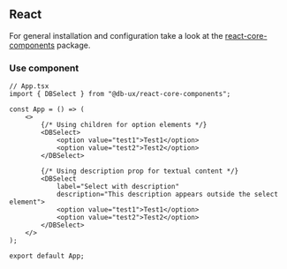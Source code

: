 ## React

For general installation and configuration take a look at the [react-core-components](https://www.npmjs.com/package/@db-ux/react-core-components) package.

### Use component

```tsx App.tsx
// App.tsx
import { DBSelect } from "@db-ux/react-core-components";

const App = () => (
	<>
		{/* Using children for option elements */}
		<DBSelect>
			<option value="test1">Test1</option>
			<option value="test2">Test2</option>
		</DBSelect>

		{/* Using description prop for textual content */}
		<DBSelect 
			label="Select with description"
			description="This description appears outside the select element">
			<option value="test1">Test1</option>
			<option value="test2">Test2</option>
		</DBSelect>
	</>
);

export default App;
```
